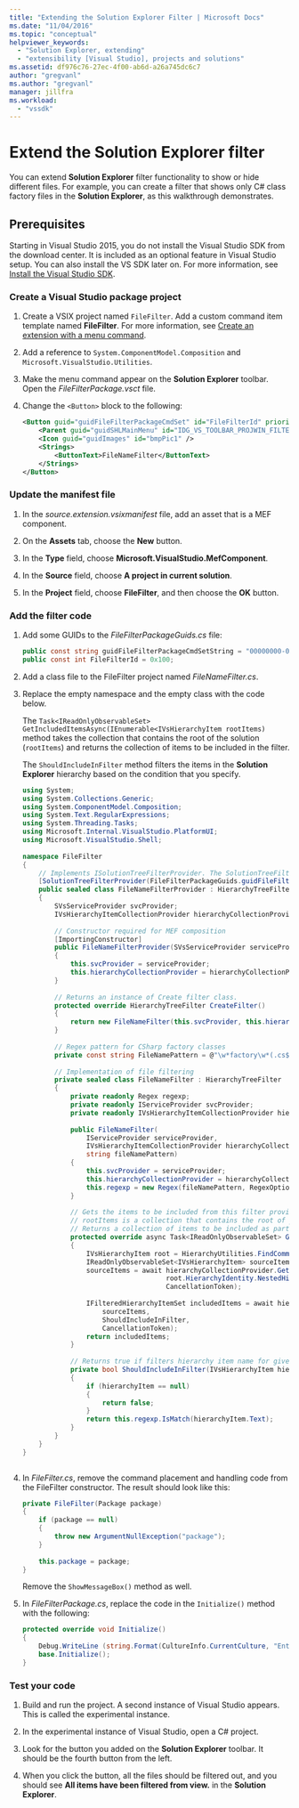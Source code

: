 ```yaml
---
title: "Extending the Solution Explorer Filter | Microsoft Docs"
ms.date: "11/04/2016"
ms.topic: "conceptual"
helpviewer_keywords: 
  - "Solution Explorer, extending"
  - "extensibility [Visual Studio], projects and solutions"
ms.assetid: df976c76-27ec-4f00-ab6d-a26a745dc6c7
author: "gregvanl"
ms.author: "gregvanl"
manager: jillfra
ms.workload: 
  - "vssdk"
---
```

# Extend the Solution Explorer filter
You can extend **Solution Explorer** filter functionality to show or hide different files. For example, you can create a filter that shows only C# class factory files in the **Solution Explorer**, as this walkthrough demonstrates.  
  
## Prerequisites  
 Starting in Visual Studio 2015, you do not install the Visual Studio SDK from the download center. It is included as an optional feature in Visual Studio setup. You can also install the VS SDK later on. For more information, see [Install the Visual Studio SDK](../extensibility/installing-the-visual-studio-sdk.md).  
  
### Create a Visual Studio package project  
  
1.  Create a VSIX project named `FileFilter`. Add a custom command item template named **FileFilter**. For more information, see [Create an extension with a menu command](../extensibility/creating-an-extension-with-a-menu-command.md).  
  
2.  Add a reference to `System.ComponentModel.Composition` and `Microsoft.VisualStudio.Utilities`.  
  
3.  Make the menu command appear on the **Solution Explorer** toolbar. Open the *FileFilterPackage.vsct* file.  
  
4.  Change the `<Button>` block to the following:  
  
    ```xml  
    <Button guid="guidFileFilterPackageCmdSet" id="FileFilterId" priority="0x0400" type="Button">  
        <Parent guid="guidSHLMainMenu" id="IDG_VS_TOOLBAR_PROJWIN_FILTERS" />  
        <Icon guid="guidImages" id="bmpPic1" />  
        <Strings>  
            <ButtonText>FileNameFilter</ButtonText>  
        </Strings>  
    </Button>  
    ```  
  
### Update the manifest file  
  
1.  In the *source.extension.vsixmanifest* file, add an asset that is a MEF component.  
  
2.  On the **Assets** tab, choose the **New** button.  
  
3.  In the **Type** field, choose **Microsoft.VisualStudio.MefComponent**.  
  
4.  In the **Source** field, choose **A project in current solution**.  
  
5.  In the **Project** field, choose **FileFilter**, and then choose the **OK** button.  
  
### Add the filter code  
  
1.  Add some GUIDs to the *FileFilterPackageGuids.cs* file:  
  
    ```csharp  
    public const string guidFileFilterPackageCmdSetString = "00000000-0000-0000-0000-00000000"; // get your GUID from the .vsct file  
    public const int FileFilterId = 0x100;  
    ```  
  
2.  Add a class file to the FileFilter project named *FileNameFilter.cs*.  
  
3.  Replace the empty namespace and the empty class with the code below.  
  
     The `Task<IReadOnlyObservableSet> GetIncludedItemsAsync(IEnumerable<IVsHierarchyItem rootItems)` method takes the collection that contains the root of the solution (`rootItems`) and returns the collection of items to be included in the filter.  
  
     The `ShouldIncludeInFilter` method filters the items in the **Solution Explorer** hierarchy based on the condition that you specify.  
  
    ```csharp  
    using System;  
    using System.Collections.Generic;  
    using System.ComponentModel.Composition;  
    using System.Text.RegularExpressions;  
    using System.Threading.Tasks;  
    using Microsoft.Internal.VisualStudio.PlatformUI;  
    using Microsoft.VisualStudio.Shell;  
  
    namespace FileFilter  
    {  
        // Implements ISolutionTreeFilterProvider. The SolutionTreeFilterProvider attribute declares it as a MEF component  
        [SolutionTreeFilterProvider(FileFilterPackageGuids.guidFileFilterPackageCmdSetString, (uint)(FileFilterPackageGuids.FileFilterId))]  
        public sealed class FileNameFilterProvider : HierarchyTreeFilterProvider  
        {  
            SVsServiceProvider svcProvider;  
            IVsHierarchyItemCollectionProvider hierarchyCollectionProvider;  
  
            // Constructor required for MEF composition  
            [ImportingConstructor]  
            public FileNameFilterProvider(SVsServiceProvider serviceProvider, IVsHierarchyItemCollectionProvider hierarchyCollectionProvider)  
            {  
                this.svcProvider = serviceProvider;  
                this.hierarchyCollectionProvider = hierarchyCollectionProvider;  
            }  
  
            // Returns an instance of Create filter class.  
            protected override HierarchyTreeFilter CreateFilter()  
            {  
                return new FileNameFilter(this.svcProvider, this.hierarchyCollectionProvider, FileNamePattern);  
            }  
  
            // Regex pattern for CSharp factory classes  
            private const string FileNamePattern = @"\w*factory\w*(.cs$)";  
  
            // Implementation of file filtering  
            private sealed class FileNameFilter : HierarchyTreeFilter  
            {  
                private readonly Regex regexp;  
                private readonly IServiceProvider svcProvider;  
                private readonly IVsHierarchyItemCollectionProvider hierarchyCollectionProvider;  
  
                public FileNameFilter(  
                    IServiceProvider serviceProvider,  
                    IVsHierarchyItemCollectionProvider hierarchyCollectionProvider,  
                    string fileNamePattern)  
                {  
                    this.svcProvider = serviceProvider;  
                    this.hierarchyCollectionProvider = hierarchyCollectionProvider;  
                    this.regexp = new Regex(fileNamePattern, RegexOptions.IgnoreCase);  
                }  
  
                // Gets the items to be included from this filter provider.   
                // rootItems is a collection that contains the root of your solution  
                // Returns a collection of items to be included as part of the filter  
                protected override async Task<IReadOnlyObservableSet> GetIncludedItemsAsync(IEnumerable<IVsHierarchyItem> rootItems)  
                {  
                    IVsHierarchyItem root = HierarchyUtilities.FindCommonAncestor(rootItems);  
                    IReadOnlyObservableSet<IVsHierarchyItem> sourceItems;  
                    sourceItems = await hierarchyCollectionProvider.GetDescendantsAsync(  
                                        root.HierarchyIdentity.NestedHierarchy,  
                                        CancellationToken);  
  
                    IFilteredHierarchyItemSet includedItems = await hierarchyCollectionProvider.GetFilteredHierarchyItemsAsync(  
                        sourceItems,  
                        ShouldIncludeInFilter,  
                        CancellationToken);  
                    return includedItems;  
                }  
  
                // Returns true if filters hierarchy item name for given filter; otherwise, false</returns>  
                private bool ShouldIncludeInFilter(IVsHierarchyItem hierarchyItem)  
                {  
                    if (hierarchyItem == null)  
                    {  
                        return false;  
                    }  
                    return this.regexp.IsMatch(hierarchyItem.Text);  
                }  
            }  
        }  
    }  
  
    ```  
  
4.  In *FileFilter.cs*, remove the command placement and handling code from the FileFilter constructor. The result should look like this:  
  
    ```csharp  
    private FileFilter(Package package)  
    {  
        if (package == null)  
        {  
            throw new ArgumentNullException("package");  
        }  
  
        this.package = package;  
    }  
    ```  
  
     Remove the `ShowMessageBox()` method as well.  
  
5.  In *FileFilterPackage.cs*, replace the code in the `Initialize()` method with the following:  
  
    ```csharp  
    protected override void Initialize()  
    {  
        Debug.WriteLine (string.Format(CultureInfo.CurrentCulture, "Entering Initialize() of: {0}", this.ToString()));  
        base.Initialize();  
    }  
    ```  
  
### Test your code  
  
1.  Build and run the project. A second instance of Visual Studio appears. This is called the experimental instance.  
  
2.  In the experimental instance of Visual Studio, open a C# project.  
  
3.  Look for the button you added on the **Solution Explorer** toolbar. It should be the fourth button from the left.  
  
4.  When you click the button, all the files should be filtered out, and you should see **All items have been filtered from view.** in the **Solution Explorer**.